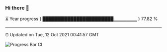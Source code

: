 ### Hi there 👋

⏳ Year progress { ███████████████████████▁▁▁▁▁▁▁ } 77.82 %

---

⏰ Updated on Tue, 12 Oct 2021 00:41:57 GMT

![Progress Bar CI](https://github.com/liununu/liununu/workflows/Progress%20Bar%20CI/badge.svg)
